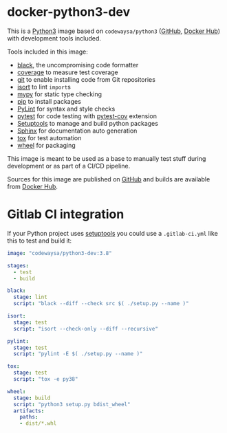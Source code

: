 # docker-python3-dev

This is a [Python3](https://www.python.org) image based on `codewaysa/python3` ([GitHub](https://www.github.com/CodewaySA/docker-python3), [Docker Hub](https://hub.docker.com/r/codewaysa/python3)) with development tools included.

Tools included in this image:
* [black](https://black.readthedocs.io/), the uncompromising code formatter
* [coverage](https://pypi.org/project/coverage/) to measure test coverage
* [git](https://git-scm.com) to enable installing code from Git repositories
* [isort](https://github.com/timothycrosley/isort) to lint `import`s
* [mypy](https://mypy.readthedocs.io/) for static type checking
* [pip](https://pip.pypa.io) to install packages
* [PyLint](https://www.pylint.org) for syntax and style checks
* [pytest](https://docs.pytest.org) for code testing with [pytest-cov](https://github.com/pytest-dev/pytest-cov) extension
* [Setuptools](https://pypi.org/project/setuptools/) to manage and build python packages
* [Sphinx](https://www.sphinx-doc.org/) for documentation auto generation
* [tox](https://tox.readthedocs.org) for test automation
* [wheel](https://github.com/pypa/wheel) for packaging

This image is meant to be used as a base to manually test stuff during development or as part of a CI/CD pipeline.

Sources for this image are published on [GitHub](https://www.github.com/CodewaySA/docker-python3-dev) and builds are available from [Docker Hub](https://hub.docker.com/r/codewaysa/python3-dev).

# Gitlab CI integration

If your Python project uses [setuptools](https://pypi.org/project/setuptools/) you could use a `.gitlab-ci.yml` like this to test and build it:
```yaml
image: "codewaysa/python3-dev:3.8"

stages:
  - test
  - build

black:
  stage: lint
  script: "black --diff --check src $( ./setup.py --name )"

isort:
  stage: test
  script: "isort --check-only --diff --recursive"

pylint:
  stage: test
  script: "pylint -E $( ./setup.py --name )"

tox:
  stage: test
  script: "tox -e py38"

wheel:
  stage: build
  script: "python3 setup.py bdist_wheel"
  artifacts:
    paths:
    - dist/*.whl
```

